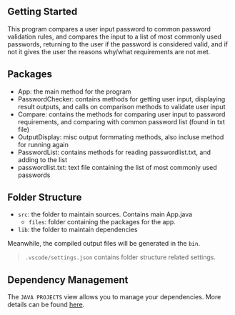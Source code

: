 ## Getting Started


This program compares a user input password to common password validation rules, and compares
the input to a list of most commonly used passwords, returning to the user if the password is 
considered valid, and if not it gives the user the reasons why/what requirements are not met. 

## Packages

- App: the main method for the program
- PasswordChecker: contains methods for getting user input, displaying result outputs, 
  and calls on comparison methods to validate user input
- Compare: contains the methods for comparing user input to password requirements, 
  and comparing with common password list (found in txt file)
- OutputDisplay: misc output formmating methods, also incluse method for running again
- PasswordList: contains methods for reading passwordlist.txt, and adding to the list
- passwordlist.txt: text file containing the list of most commonly used passwords

## Folder Structure


- `src`: the folder to maintain sources. Contains main App.java
  - `files`: folder containing the packages for the app. 
- `lib`: the folder to maintain dependencies

Meanwhile, the compiled output files will be generated in the `bin`.

> `.vscode/settings.json` contains folder structure related settings.

## Dependency Management

The `JAVA PROJECTS` view allows you to manage your dependencies. More details can be found [here](https://github.com/microsoft/vscode-java-dependency#manage-dependencies).
